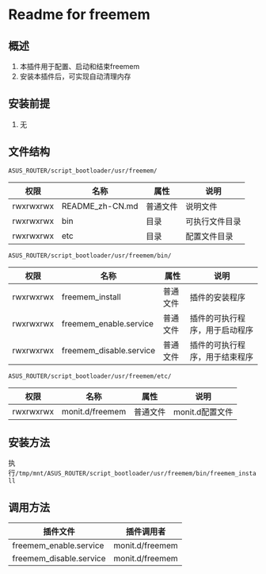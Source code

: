 # Readme for freemem

## 概述

1. 本插件用于配置、启动和结束freemem
2. 安装本插件后，可实现自动清理内存

## 安装前提

1. 无

## 文件结构

`ASUS_ROUTER/script_bootloader/usr/freemem/`

| 权限      | 名称      | 属性     | 说明           |
| --------- | --------- | -------- | -------------- |
| rwxrwxrwx | README_zh-CN.md | 普通文件 | 说明文件       |
| rwxrwxrwx | bin       | 目录     | 可执行文件目录 |
| rwxrwxrwx | etc       | 目录     | 配置文件目录   |

`ASUS_ROUTER/script_bootloader/usr/freemem/bin/`

| 权限      | 名称                    | 属性     | 说明                           |
| --------- | ----------------------- | -------- | ------------------------------ |
| rwxrwxrwx | freemem_install         | 普通文件 | 插件的安装程序                 |
| rwxrwxrwx | freemem_enable.service  | 普通文件 | 插件的可执行程序，用于启动程序 |
| rwxrwxrwx | freemem_disable.service | 普通文件 | 插件的可执行程序，用于结束程序 |

`ASUS_ROUTER/script_bootloader/usr/freemem/etc/`

| 权限      | 名称            | 属性     | 说明            |
| --------- | --------------- | -------- | --------------- |
| rwxrwxrwx | monit.d/freemem | 普通文件 | monit.d配置文件 |

## 安装方法

执行`/tmp/mnt/ASUS_ROUTER/script_bootloader/usr/freemem/bin/freemem_install`

## 调用方法

| 插件文件                | 插件调用者      |
| ----------------------- | --------------- |
| freemem_enable.service  | monit.d/freemem |
| freemem_disable.service | monit.d/freemem |